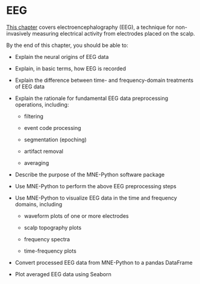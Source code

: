# EEG
[This chapter](https://neuraldatascience.io/7-eeg/introduction.html) covers electroencephalography (EEG), a technique for non-invasively measuring electrical activity from electrodes placed on the scalp.

By the end of this chapter, you should be able to:

- Explain the neural origins of EEG data

- Explain, in basic terms, how EEG is recorded

- Explain the difference between time- and frequency-domain treatments of EEG data

- Explain the rationale for fundamental EEG data preprocessing operations, including:

  - filtering

  - event code processing

  - segmentation (epoching)

  - artifact removal

  - averaging

- Describe the purpose of the MNE-Python software package

- Use MNE-Python to perform the above EEG preprocessing steps

- Use MNE-Python to visualize EEG data in the time and frequency domains, including

  - waveform plots of one or more electrodes

  - scalp topography plots

  - frequency spectra

  - time-frequency plots

- Convert processed EEG data from MNE-Python to a pandas DataFrame

- Plot averaged EEG data using Seaborn
